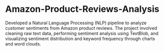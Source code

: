 # Amazon-Product-Reviews-Analysis
Developed a Natural Language Processing (NLP) pipeline to analyze customer sentiments from Amazon product reviews. The project involved cleaning raw text data, performing sentiment analysis using TextBlob, and visualizing sentiment distribution and keyword frequency through charts and word clouds.
